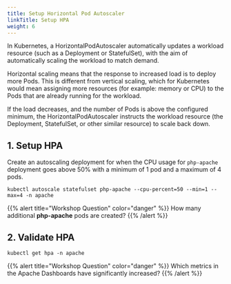 ```yaml
---
title: Setup Horizontal Pod Autoscaler
linkTitle: Setup HPA
weight: 6
---
```


In Kubernetes, a HorizontalPodAutoscaler automatically updates a workload resource (such as a Deployment or StatefulSet), with the aim of automatically scaling the workload to match demand.

Horizontal scaling means that the response to increased load is to deploy more Pods. This is different from vertical scaling, which for Kubernetes would mean assigning more resources (for example: memory or CPU) to the Pods that are already running for the workload.

If the load decreases, and the number of Pods is above the configured minimum, the HorizontalPodAutoscaler instructs the workload resource (the Deployment, StatefulSet, or other similar resource) to scale back down.

## 1. Setup HPA

Create an autoscaling deployment for when the CPU usage for `php-apache` deployment goes above 50% with a minimum of 1 pod and a maximum of 4 pods.

``` text
kubectl autoscale statefulset php-apache --cpu-percent=50 --min=1 --max=4 -n apache
```

{{% alert title="Workshop Question" color="danger" %}}
How many additional **php-apache** pods are created?
{{% /alert %}}

## 2. Validate HPA

``` text
kubectl get hpa -n apache
```

{{% alert title="Workshop Question" color="danger" %}}
Which metrics in the Apache Dashboards have significantly increased?
{{% /alert %}}
